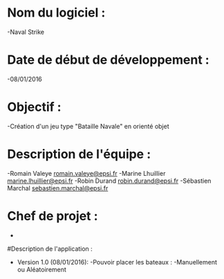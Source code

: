 # Nom du logiciel : 
  -Naval Strike 
  
# Date de début de développement : 
  -08/01/2016
  
# Objectif : 
  -Création d'un jeu type "Bataille Navale" en orienté objet
  
# Description de l'équipe :
  -Romain Valeye    romain.valeye@epsi.fr
  -Marine Lhuillier   marine.lhuillier@epsi.fr
  -Robin Durand   robin.durand@epsi.fr
  -Sébastien Marchal    sebastien.marchal@epsi.fr
  
# Chef de projet : 
  -
  
#Description de l'application :
  - Version 1.0 (08/01/2016):
    -Pouvoir placer les bateaux :
      -Manuellement ou Aléatoirement
  
      
  
